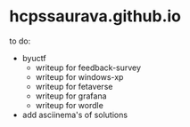 # hcpssaurava.github.io
to do:
- byuctf
  - writeup for feedback-survey
  - writeup for windows-xp
  - writeup for fetaverse
  - writeup for grafana
  - writeup for wordle
- add asciinema's of solutions
